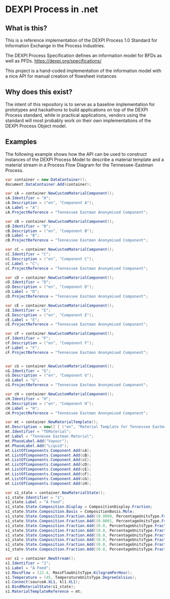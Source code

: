 # DEXPI Process in .net

## What is this?
This is a reference implementation of the DEXPI Process 1.0 Standard for Information Exchange in the Process Industries.

The DEXPI Process Specification defines an information model for BFDs as well as PFDs.
https://dexpi.org/specifications/

This project is a hand-coded implementation of the information model with a nice API for manual creation of flowsheet instances

## Why does this exist?
The intent of this repository is to serve as a baseline implementation for prototypes and hackathons to build applications on top of the DEXPI Process standard, while in practical applications, vendors using the standard will most probably work on their own implementations of the DEXPI Process Object model.


## Examples

The following example shows how the API can be used to construct instances of the DEXPI Process Model to describe a material template and a material stream in a Process Flow Diagram for the Tennessee-Eastman Process.
```c#
var container = new DataContainer();
document.DataContainer.Add(container);

var cA = container.NewCustomMaterialComponent();
cA.Identifier = "A";
cA.Description = ("en", "Component A");
cA.Label = "A";
cA.ProjectReference = "Tennessee Eastman Anonymised Component";

var cB = container.NewCustomMaterialComponent();
cB.Identifier = "B";
cB.Description = ("en", "Component B");
cB.Label = "B";
cB.ProjectReference = "Tennessee Eastman Anonymised Component";

var cC = container.NewCustomMaterialComponent();
cC.Identifier = "C";
cC.Description = ("en", "Component C");
cC.Label = "C";
cC.ProjectReference = "Tennessee Eastman Anonymised Component";

var cD = container.NewCustomMaterialComponent();
cD.Identifier = "D";
cD.Description = ("en", "Component D");
cD.Label = "D";
cD.ProjectReference = "Tennessee Eastman Anonymised Component";

var cE = container.NewCustomMaterialComponent();
cE.Identifier = "E";
cE.Description = ("en", "Component E");
cE.Label = "E";
cE.ProjectReference = "Tennessee Eastman Anonymised Component";

var cF = container.NewCustomMaterialComponent();
cF.Identifier = "F";
cF.Description = ("en", "Component F");
cF.Label = "F";
cF.ProjectReference = "Tennessee Eastman Anonymised Component";


var cG = container.NewCustomMaterialComponent();
cG.Identifier = "G";
cG.Description = ("en", "Component G");
cG.Label = "G";
cG.ProjectReference = "Tennessee Eastman Anonymised Component";

var cH = container.NewCustomMaterialComponent();
cH.Identifier = "H";
cH.Description = ("en", "Component H");
cH.Label = "H";
cH.ProjectReference = "Tennessee Eastman Anonymised Component";

var mt = container.NewMaterialTemplate();
mt.Description = new[] { ("en", "Material Template for Tennessee Eastman Process"), ("de", "Stoffdatenschablone für den Tennessee Eastman Prozess") };
mt.Identifier = "TEMaterial";
mt.Label = "Tennesee Eastman Material";
mt.PhaseLabel.Add("Vapour");
mt.PhaseLabel.Add("Liquid");
mt.ListOfComponents.Component.Add(cA);
mt.ListOfComponents.Component.Add(cB);
mt.ListOfComponents.Component.Add(cC);
mt.ListOfComponents.Component.Add(cD);
mt.ListOfComponents.Component.Add(cE);
mt.ListOfComponents.Component.Add(cF);
mt.ListOfComponents.Component.Add(cG);
mt.ListOfComponents.Component.Add(cH);

var s1_state = container.NewMaterialState();
s1_state.Identifier = "1";
s1_state.Label = "A Feed";
s1_state.State.Composition.Display = CompositionDisplay.Fraction;
s1_state.State.Composition.Basis = CompositionBasis.Mole;
s1_state.State.Composition.Fraction.Add((0.9999, PercentageUnitsType.Fraction));
s1_state.State.Composition.Fraction.Add((0.0001, PercentageUnitsType.Fraction));
s1_state.State.Composition.Fraction.Add((0.0, PercentageUnitsType.Fraction));
s1_state.State.Composition.Fraction.Add((0.0, PercentageUnitsType.Fraction));
s1_state.State.Composition.Fraction.Add((0.0, PercentageUnitsType.Fraction));
s1_state.State.Composition.Fraction.Add((0.0, PercentageUnitsType.Fraction));
s1_state.State.Composition.Fraction.Add((0.0, PercentageUnitsType.Fraction));
s1_state.State.Composition.Fraction.Add((0.0, PercentageUnitsType.Fraction));

var s1 = container.NewStream();
s1.Identifier = "1";
s1.Label = "A Feed";
s1.MassFlow = (22.4, MassFlowUnitsType.KilogramPerHour);
s1.Temperature = (45, TemperatureUnitsType.DegreeCelsius);
s1.Connect(sourceA.XL1, kl1.XL1);
s1.BindMaterialState(s1_state);
s1.MaterialTemplateReference = mt;
	
```
